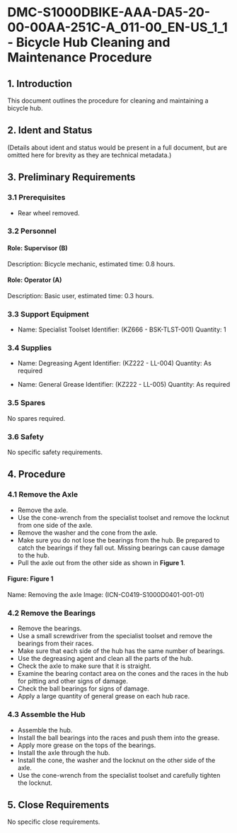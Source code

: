 # DMC-S1000DBIKE-AAA-DA5-20-00-00AA-251C-A_011-00_EN-US_1_1 - Bicycle Hub Cleaning and Maintenance Procedure

## 1. Introduction

This document outlines the procedure for cleaning and maintaining a bicycle hub.

## 2. Ident and Status

(Details about ident and status would be present in a full document, but are omitted here for brevity as they are technical metadata.)

## 3. Preliminary Requirements

### 3.1 Prerequisites

* Rear wheel removed.

### 3.2 Personnel

#### Role: Supervisor (B)

Description: Bicycle mechanic, estimated time: 0.8 hours.

#### Role: Operator (A)

Description: Basic user, estimated time: 0.3 hours.

### 3.3 Support Equipment

*   Name: Specialist Toolset
    Identifier: (KZ666 - BSK-TLST-001)
    Quantity: 1

### 3.4 Supplies

*   Name: Degreasing Agent
    Identifier: (KZ222 - LL-004)
    Quantity: As required

*   Name: General Grease
    Identifier: (KZ222 - LL-005)
    Quantity: As required

### 3.5 Spares

No spares required.

### 3.6 Safety

No specific safety requirements.

## 4. Procedure

### 4.1 Remove the Axle

* Remove the axle.
* Use the cone-wrench from the specialist toolset and remove the locknut from one side of the axle.
* Remove the washer and the cone from the axle.
* Make sure you do not lose the bearings from the hub. Be prepared to catch the bearings if they fall out. Missing bearings can cause damage to the hub.
* Pull the axle out from the other side as shown in **Figure 1**.

#### Figure: Figure 1

Name: Removing the axle
Image: (ICN-C0419-S1000D0401-001-01)

### 4.2 Remove the Bearings

* Remove the bearings.
* Use a small screwdriver from the specialist toolset and remove the bearings from their races.
* Make sure that each side of the hub has the same number of bearings.
* Use the degreasing agent and clean all the parts of the hub.
* Check the axle to make sure that it is straight.
* Examine the bearing contact area on the cones and the races in the hub for pitting and other signs of damage.
* Check the ball bearings for signs of damage.
* Apply a large quantity of general grease on each hub race.

### 4.3 Assemble the Hub

* Assemble the hub.
* Install the ball bearings into the races and push them into the grease.
* Apply more grease on the tops of the bearings.
* Install the axle through the hub.
* Install the cone, the washer and the locknut on the other side of the axle.
* Use the cone-wrench from the specialist toolset and carefully tighten the locknut.

## 5. Close Requirements

No specific close requirements.
